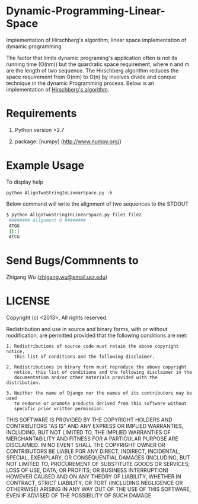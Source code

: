Dynamic-Programming-Linear-Space
================================

Implementation of Hirschberg's algorithm; linear space implementation of dynamic programming


The factor that limits dynamic programing's application often is not its running time (O(nm)) 
but the quardratic space requirement, where n and m are the length of two sequence.
The Hirschberg algorithm reduces the space requirement from O(nm) to O(n) by involves 
divide and conque technique in the dynamic Programming process. Below is an 
implementation of [Hirschberg's algorithm](http://en.wikipedia.org/wiki/Hirschberg's_algorithm).

Requirements
=============
  1. Python version >2.7
  
  2. package: [numpy] (http://www.numpy.org/)

Example Usage
=============
To display help

    python AlignTwoStringInLinearSpace.py -h

 Below command will write the alignment of two sequences to the STDOUT 

```bash
$ python AlignTwoStringInLinearSpace.py file1 file2
 ######## Alignment 0 ########
 ATGG
 ||:|
 ATCG
```

Send Bugs/Commnents to
======================
Zhigang Wu (zhigang.wu@email.ucr.edu)



LICENSE
=========
Copyright (c) <2013>, <Zhigang Wu>
All rights reserved.

Redistribution and use in source and binary forms, with or without modification,
are permitted provided that the following conditions are met:

    1. Redistributions of source code must retain the above copyright notice, 
       this list of conditions and the following disclaimer.
    
    2. Redistributions in binary form must reproduce the above copyright 
       notice, this list of conditions and the following disclaimer in the
       documentation and/or other materials provided with the distribution.

    3. Neither the name of Django nor the names of its contributors may be used
       to endorse or promote products derived from this software without
       specific prior written permission.

THIS SOFTWARE IS PROVIDED BY THE COPYRIGHT HOLDERS AND CONTRIBUTORS "AS IS" AND
ANY EXPRESS OR IMPLIED WARRANTIES, INCLUDING, BUT NOT LIMITED TO, THE IMPLIED
WARRANTIES OF MERCHANTABILITY AND FITNESS FOR A PARTICULAR PURPOSE ARE
DISCLAIMED. IN NO EVENT SHALL THE COPYRIGHT OWNER OR CONTRIBUTORS BE LIABLE FOR
ANY DIRECT, INDIRECT, INCIDENTAL, SPECIAL, EXEMPLARY, OR CONSEQUENTIAL DAMAGES
(INCLUDING, BUT NOT LIMITED TO, PROCUREMENT OF SUBSTITUTE GOODS OR SERVICES;
LOSS OF USE, DATA, OR PROFITS; OR BUSINESS INTERRUPTION) HOWEVER CAUSED AND ON
ANY THEORY OF LIABILITY, WHETHER IN CONTRACT, STRICT LIABILITY, OR TORT
(INCLUDING NEGLIGENCE OR OTHERWISE) ARISING IN ANY WAY OUT OF THE USE OF THIS
SOFTWARE, EVEN IF ADVISED OF THE POSSIBILITY OF SUCH DAMAGE.

